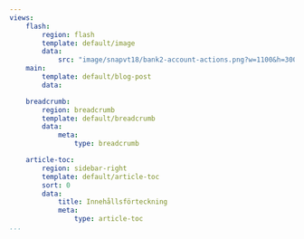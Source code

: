 ```yaml
---
views:
    flash:
        region: flash
        template: default/image
        data:
            src: "image/snapvt18/bank2-account-actions.png?w=1100&h=300&cf&c=600,270,0,0&f=grayscale&f1=smooth,-8&f2=pixelate,4,1"
    main:
        template: default/blog-post
        data:

    breadcrumb:
        region: breadcrumb
        template: default/breadcrumb
        data:
            meta:
                type: breadcrumb

    article-toc:
        region: sidebar-right
        template: default/article-toc
        sort: 0
        data:
            title: Innehållsförteckning
            meta:
                type: article-toc
...
```

